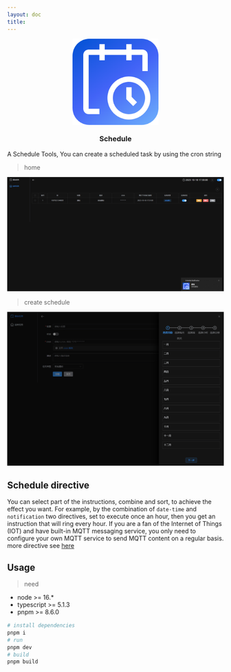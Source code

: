 ```yaml
---
layout: doc
title: 
---
```

<div align="center">
  <img src="/images/schedule_logo.png" align="center" width="200" />
</div>
<h3 align="center">Schedule</h3>

A Schedule Tools, You can create a scheduled task by using the cron string
> home

![index page](/images/screenshot/banner1.png)

> create schedule

![index page](/images/screenshot/banner2.png)

## Schedule directive
You can select part of the instructions, combine and sort, to achieve the effect you want. For example, by the combination of `date-time` and `notification` two directives, set to execute once an hour, then you get an instruction that will ring every hour.
If you are a fan of the Internet of Things (IOT) and have built-in MQTT messaging service, you only need to configure your own MQTT service to send MQTT content on a regular basis.
more directive see [ here ](/project/schedule/directives/description)

## Usage
> need
* node >= 16.*
* typescript >= 5.1.3
* pnpm >= 8.6.0

```sh
# install dependencies
pnpm i
# run
pnpm dev
# build
pnpm build
```

